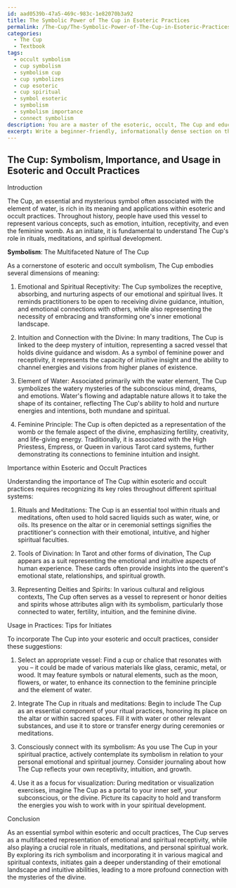 ```yaml
---
id: aad0539b-47a5-469c-983c-1e82070b3a92
title: The Symbolic Power of The Cup in Esoteric Practices
permalink: /The-Cup/The-Symbolic-Power-of-The-Cup-in-Esoteric-Practices/
categories:
  - The Cup
  - Textbook
tags:
  - occult symbolism
  - cup symbolism
  - symbolism cup
  - cup symbolizes
  - cup esoteric
  - cup spiritual
  - symbol esoteric
  - symbolism
  - symbolism importance
  - connect symbolism
description: You are a master of the esoteric, occult, The Cup and education, you have written many textbooks on the subject in ways that provide students with rich and deep understanding of the subject. You are being asked to write textbook-like sections on a topic and you do it with full context, explainability, and reliability in accuracy to the true facts of the topic at hand, in a textbook style that a student would easily be able to learn from, in a rich, engaging, and contextual way. Always include relevant context (such as formulas and history), related concepts, and in a way that someone can gain deep insights from.
excerpt: Write a beginner-friendly, informationally dense section on the esoteric and occult topic of "The Cup," focusing on its symbolism, importance, and usage within the practice. Ensure this section can either stand alone or be incorporated into a grimoire, lesson, spellbook, or treatise to support initiates as they deepen their understanding of this concept.
---
```


## The Cup: Symbolism, Importance, and Usage in Esoteric and Occult Practices

Introduction

The Cup, an essential and mysterious symbol often associated with the element of water, is rich in its meaning and applications within esoteric and occult practices. Throughout history, people have used this vessel to represent various concepts, such as emotion, intuition, receptivity, and even the feminine womb. As an initiate, it is fundamental to understand The Cup's role in rituals, meditations, and spiritual development.

**Symbolism**: The Multifaceted Nature of The Cup

As a cornerstone of esoteric and occult symbolism, The Cup embodies several dimensions of meaning:

1. Emotional and Spiritual Receptivity: The Cup symbolizes the receptive, absorbing, and nurturing aspects of our emotional and spiritual lives. It reminds practitioners to be open to receiving divine guidance, intuition, and emotional connections with others, while also representing the necessity of embracing and transforming one's inner emotional landscape.

2. Intuition and Connection with the Divine: In many traditions, The Cup is linked to the deep mystery of intuition, representing a sacred vessel that holds divine guidance and wisdom. As a symbol of feminine power and receptivity, it represents the capacity of intuitive insight and the ability to channel energies and visions from higher planes of existence.

3. Element of Water: Associated primarily with the water element, The Cup symbolizes the watery mysteries of the subconscious mind, dreams, and emotions. Water's flowing and adaptable nature allows it to take the shape of its container, reflecting The Cup's ability to hold and nurture energies and intentions, both mundane and spiritual.

4. Feminine Principle: The Cup is often depicted as a representation of the womb or the female aspect of the divine, emphasizing fertility, creativity, and life-giving energy. Traditionally, it is associated with the High Priestess, Empress, or Queen in various Tarot card systems, further demonstrating its connections to feminine intuition and insight.

Importance within Esoteric and Occult Practices

Understanding the importance of The Cup within esoteric and occult practices requires recognizing its key roles throughout different spiritual systems:

1. Rituals and Meditations: The Cup is an essential tool within rituals and meditations, often used to hold sacred liquids such as water, wine, or oils. Its presence on the altar or in ceremonial settings signifies the practitioner's connection with their emotional, intuitive, and higher spiritual faculties.

2. Tools of Divination: In Tarot and other forms of divination, The Cup appears as a suit representing the emotional and intuitive aspects of human experience. These cards often provide insights into the querent's emotional state, relationships, and spiritual growth.

3. Representing Deities and Spirits: In various cultural and religious contexts, The Cup often serves as a vessel to represent or honor deities and spirits whose attributes align with its symbolism, particularly those connected to water, fertility, intuition, and the feminine divine.

Usage in Practices: Tips for Initiates

To incorporate The Cup into your esoteric and occult practices, consider these suggestions:

1. Select an appropriate vessel: Find a cup or chalice that resonates with you – it could be made of various materials like glass, ceramic, metal, or wood. It may feature symbols or natural elements, such as the moon, flowers, or water, to enhance its connection to the feminine principle and the element of water.

2. Integrate The Cup in rituals and meditations: Begin to include The Cup as an essential component of your ritual practices, honoring its place on the altar or within sacred spaces. Fill it with water or other relevant substances, and use it to store or transfer energy during ceremonies or meditations.

3. Consciously connect with its symbolism: As you use The Cup in your spiritual practice, actively contemplate its symbolism in relation to your personal emotional and spiritual journey. Consider journaling about how The Cup reflects your own receptivity, intuition, and growth.

4. Use it as a focus for visualization: During meditation or visualization exercises, imagine The Cup as a portal to your inner self, your subconscious, or the divine. Picture its capacity to hold and transform the energies you wish to work with in your spiritual development.

Conclusion

As an essential symbol within esoteric and occult practices, The Cup serves as a multifaceted representation of emotional and spiritual receptivity, while also playing a crucial role in rituals, meditations, and personal spiritual work. By exploring its rich symbolism and incorporating it in various magical and spiritual contexts, initiates gain a deeper understanding of their emotional landscape and intuitive abilities, leading to a more profound connection with the mysteries of the divine.
